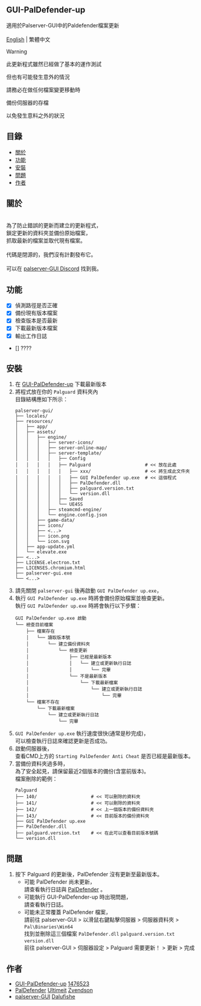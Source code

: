 ## GUI-PalDefender-up
適用於Palserver-GUI中的Paldefender檔案更新
<br>
<br>
[English](./README.md) | 繁體中文
<br>
> [!WARNING]
>
> 此更新程式雖然已經做了基本的運作測試
> 
> 但也有可能發生意外的情況
> 
> 請務必在做任何檔案變更移動時
> 
> 備份伺服器的存檔
> 
> 以免發生意料之外的狀況
>

## 目錄
* [關於](#關於-)
* [功能](#功能-)
* [安裝](#安裝-)
* [問題](#問題-)
* [作者](#作者-)

## 關於 []()

<br>為了防止錯誤的更新而建立的更新程式，
<br>鎖定更新的資料夾並備份原始檔案，
<br>抓取最新的檔案並取代現有檔案。
<br>
<br>代碼是閉源的，我們沒有計劃發布它。
<br>
<br>可以在 [palserver-GUI Discord](https://discord.gg/UA24pctUYc) 找到我。

## 功能 []()

- [x] 偵測路徑是否正確
- [x] 備份現有版本檔案
- [x] 檢查版本是否最新
- [x] 下載最新版本檔案
- [x] 輸出工作日誌
- [] ????

## 安裝 []()

1. 在 [GUI-PalDefender-up](https://github.com/1476523/GUI-PalDefender-up/releases) 下載最新版本
2. 將程式放在你的 `Palguard` 資料夾內
   <br>目錄結構應如下所示：
   ```
   palserver-gui/
   ├── locales/
   ├── resources/
   │   ├── app/
   │   ├── assets/
   │   │   ├── engine/
   │   │   │   ├── server-icons/
   │   │   │   ├── server-online-map/
   │   │   │   ├── server-template/
   │   │   │   │   ├── Config
   │   │   │   │   ├── Palguard                    # << 放在此處
   │   │   │   │   │   ├── xxx/                    # << 將生成此文件夾
   │   │   │   │   │   ├── GUI PalDefender up.exe  # << 這個程式
   │   │   │   │   │   ├── PalDefender.dll
   │   │   │   │   │   ├── palguard.version.txt
   │   │   │   │   │   └── version.dll
   │   │   │   │   ├── Saved
   │   │   │   │   └── UE4SS
   │   │   │   ├── steamcmd-engine/
   │   │   │   └── engine.config.json
   │   │   ├── game-data/
   │   │   ├── icons/
   │   │   ├── <...>
   │   │   ├── icon.png
   │   │   └── icon.svg
   │   ├── app-update.yml
   │   └── elevate.exe
   ├── <...>
   ├── LICENSE.electron.txt
   ├── LICENSES.chromium.html
   ├── palserver-gui.exe
   └── <...>
   ```
3. 請先關閉 `palserver-gui` 後再啟動 `GUI PalDefender up.exe`，
4. 執行 `GUI PalDefender up.exe` 時將會備份原始檔案並檢查更新。
   <br>執行 `GUI PalDefender up.exe` 時將會執行以下步驟：
   ```
   GUI PalDefender up.exe 啟動
   └── 檢查目前檔案
       ├── 檔案存在
       │   └── 讀取版本號
	   │       └── 建立備份資料夾
	   │           └── 檢查更新
	   │               ├── 已經是最新版本
	   │               │   └── 建立或更新執行日誌
	   │               │       └── 完畢
	   │               └── 不是最新版本
	   │                   └── 下載最新檔案
	   │                       └── 建立或更新執行日誌
	   │                           └── 完畢
	   └── 檔案不存在
	       └── 下載最新檔案
		       └── 建立或更新執行日誌
			   	   └── 完畢
   ```
5. `GUI PalDefender up.exe` 執行速度很快(通常是秒完成)，
   <br>可以檢查執行日誌來確認更新是否成功。
6. 啟動伺服器後，
   <br>查看CMD上方的 `Starting PalDefender Anti Cheat` 是否已經是最新版本。
7. 當備份資料夾過多時，
   <br>為了安全起見，請保留最近2個版本的備份(含當前版本)。
   <br>檔案刪除的範例：
   ```
   Palguard
   ├── 140/                    # << 可以刪除的資料夾
   ├── 141/                    # << 可以刪除的資料夾
   ├── 142/                    # << 上一個版本的備份資料夾
   ├── 143/                    # << 目前版本的備份資料夾
   ├── GUI PalDefender up.exe
   ├── PalDefender.dll
   ├── palguard.version.txt    # << 在此可以查看目前版本號碼
   └── version.dll
   ```

## 問題 []()

1. 按下 Palguard 的更新後，PalDefender 沒有更新至最新版本。
   -  可能 PalDefender 尚未更新，
 <br> 請查看執行日誌與 [PalDefender](https://github.com/Ultimeit/PalDefender) 。
   -  可能執行 GUI-PalDefender-up 時出現問題，
 <br> 請查看執行日誌。
   -  可能未正常覆蓋 PalDefender 檔案，
 <br> 請前往 palserver-GUI > 以滑鼠右鍵點擊伺服器 > 伺服器資料夾 > `Pal\Binaries\Win64`
 <br> 找到並刪除這三個檔案 `PalDefender.dll` `palguard.version.txt` `version.dll`
 <br> 前往 palserver-GUI > 伺服器設定 > Palguard 需要更新！ > 更新 > 完成

## 作者 []()

- [GUI-PalDefender-up](https://github.com/1476523/GUI-PalDefender-up) [1476523](https://github.com/1476523)
- [PalDefender](https://github.com/Ultimeit/PalDefender) [Ultimeit](https://github.com/Ultimeit) [Zvendson](https://github.com/Zvendson)
- [palserver-GUI](https://github.com/Dalufishe/palserver-GUI) [Dalufishe](https://github.com/Dalufishe)
